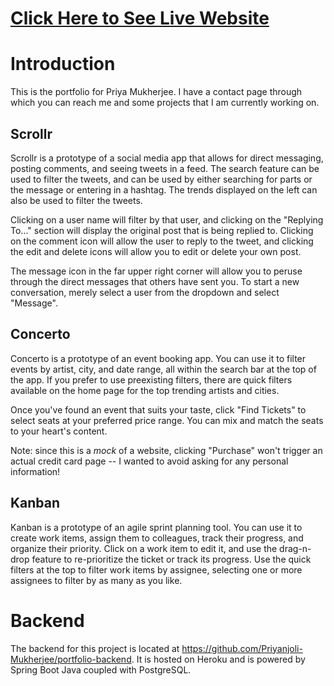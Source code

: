 # [Click Here to See Live Website](https://priyanjoli-mukherjee.github.io)

# Introduction

This is the portfolio for Priya Mukherjee. I have a contact page through which you can reach me and some projects that
I am currently working on.

## Scrollr

Scrollr is a prototype of a social media app that allows for direct messaging,
posting comments, and seeing tweets in a feed. The search feature can be used to filter the tweets, and can be used
by either searching for parts or the message or entering in a hashtag. The trends displayed on the left can also be
used to filter the tweets.

Clicking on a user name will filter by that user, and clicking on the "Replying To..." section will display the original
post that is being replied to. Clicking on the comment icon will allow the user to reply to the tweet, and clicking
the edit and delete icons will allow you to edit or delete your own post.

The message icon in the far upper right corner will allow you to peruse through the direct messages that others have
sent you. To start a new conversation, merely select a user from the dropdown and select "Message".

## Concerto

Concerto is a prototype of an event booking app. You can use it to filter events by artist,
city, and date range, all within the search bar at the top of the app. If you prefer to use preexisting filters,
there are quick filters available on the home page for the top trending artists and cities.

Once you've found an event that suits your taste, click "Find Tickets" to select seats at your preferred price range.
You can mix and match the seats to your heart's content.

Note: since this is a *mock* of a website, clicking "Purchase" won't trigger an actual credit card page -- I wanted to avoid
asking for any personal information!

## Kanban

Kanban is a prototype of an agile sprint planning tool. You can use it to create work items, assign them to colleagues,
track their progress, and organize their priority. Click on a work item to edit it, and use the drag-n-drop
feature to re-prioritize the ticket or track its progress. Use the quick filters at the top to filter work items
by assignee, selecting one or more assignees to filter by as many as you like.

# Backend

The backend for this project is located at https://github.com/Priyanjoli-Mukherjee/portfolio-backend. It is hosted on Heroku and is powered by Spring Boot Java coupled with PostgreSQL.